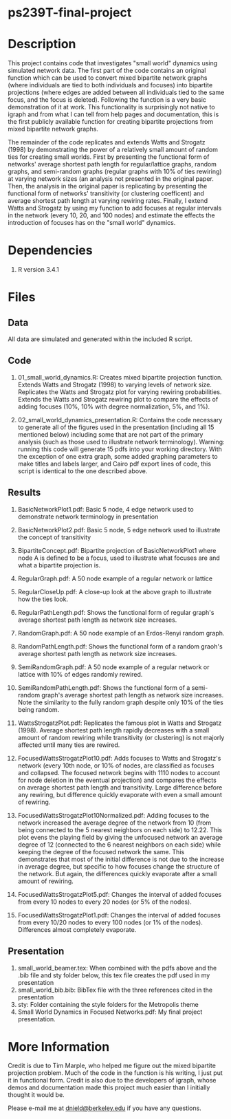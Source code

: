 # ps239T-final-project

# Description
This project contains code that investigates "small world" dynamics using simulated network data. The first part of the code contains an original function which can be used to convert mixed bipartite network graphs (where individuals are tied to both individuals and focuses) into bipartite projections (where edges are added between all individuals tied to the same focus, and the focus is deleted). Following the function is a very basic demonstration of it at work. This functionality is surprisingly not native to igraph and from what I can tell from help pages and documentation, this is the first publicly available function for creating bipartite projections from mixed bipartite network graphs.

The remainder of the code replicates and extends Watts and Strogatz (1998) by demonstrating the power of a relatively small amount of random ties for creating small worlds. First by presenting the functional form of networks' average shortest path length for regular/lattice graphs, random graphs, and semi-random graphs (regular graphs with 10% of ties rewiring) at varying network sizes (an analysis not presented in the original paper. Then, the analysis in the original paper is replicating by presenting the functional form of networks' transitivity (or clustering coefficent) and average shortest path length at varying rewiring rates. Finally, I extend Watts and Strogatz by using my function to add focuses at regular intervals in the network (every 10, 20, and 100 nodes) and estimate the effects the introduction of focuses has on the "small world" dynamics.

# Dependencies
1. R version 3.4.1

# Files
## Data
All data are simulated and generated within the included R script.

## Code 
1. 01_small_world_dynamics.R: Creates mixed bipartite projection function. Extends Watts and Strogatz (1998) to varying levels of network size. Replicates the Watts and Strogatz plot for varying rewiring probabilities. Extends the Watts and Strogatz rewiring plot to compare the effects of adding focuses (10%, 10% with degree normalization, 5%, and 1%).

2. 02_small_world_dynamics_presentation.R: Contains the code necessary to generate all of the figures used in the presentation (including all 15 mentioned below) including some that are not part of the primary analysis (such as those used to illustrate network terminology). Warning: running this code will generate 15 pdfs into your working directory. With the exception of one extra graph, some added graphing parameters to make titles and labels larger, and Cairo pdf export lines of code, this script is identical to the one described above.

## Results
1. BasicNetworkPlot1.pdf: Basic 5 node, 4 edge network used to demonstrate network terminology in presentation

2. BasicNetworkPlot2.pdf: Basic 5 node, 5 edge network used to illustrate the concept of transitivity

3. BipartiteConcept.pdf: Bipartite projection of BasicNetworkPlot1 where node A is defined to be a focus, used to illustrate what focuses are and what a bipartite projection is.

4. RegularGraph.pdf: A 50 node example of a regular network or lattice

5. RegularCloseUp.pdf: A close-up look at the above graph to illustrate how the ties look.

6. RegularPathLength.pdf: Shows the functional form of regular graph's average shortest path length as network size increases.

7. RandomGraph.pdf: A 50 node example of an Erdos-Renyi random graph.

8. RandomPathLength.pdf: Shows the functional form of a random graoh's average shortest path length as network size increases.

9. SemiRandomGraph.pdf: A 50 node example of a regular network or lattice with 10% of edges randomly rewired.

10. SemiRandomPathLength.pdf: Shows the functional form of a semi-random graph's average shortest path length as network size increases. Note the similarity to the fully random graph despite only 10% of the ties being random.

11. WattsStrogatzPlot.pdf: Replicates the famous plot in Watts and Strogatz (1998). Average shortest path length rapidly decreases with a small amount of random rewiring while transitivity (or clustering) is not majorly affected until many ties are rewired.

12. FocusedWattsStrogatzPlot10.pdf: Adds focuses to Watts and Strogatz's network (every 10th node, or 10% of nodes, are classified as focuses and collapsed. The focused network begins with 1110 nodes to account for node deletion in the eventual projection) and compares the effects on average shortest path length and transitivity. Large difference before any rewiring, but difference quickly evaporate with even a small amount of rewiring.

13. FocusedWattsStrogatzPlot10Normalized.pdf: Adding focuses to the network increased the average degree of the network from 10 (from being connected to the 5 nearest neighbors on each side) to 12.22. This plot evens the playing field by giving the unfocused network an average degree of 12 (connected to the 6 nearest neighbors on each side) while keeping the degree of the focused network the same. This demonstrates that most of the initial difference is not due to the increase in average degree, but specific to how focuses change the structure of the network. But again, the differences quickly evaporate after a small amount of rewiring.

14. FocusedWattsStrogatzPlot5.pdf: Changes the interval of added focuses from every 10 nodes to every 20 nodes (or 5% of the nodes).

15. FocusedWattsStrogatzPlot1.pdf: Changes the interval of added focuses from every 10/20 nodes to every 100 nodes (or 1% of the nodes). Differences almost completely evaporate.

## Presentation
1. small_world_beamer.tex: When combined with the pdfs above and the .bib file and sty folder below, this tex file creates the pdf used in my presentation
2. small_world_bib.bib: BibTex file with the three references cited in the presentation
3. sty: Folder containing the style folders for the Metropolis theme
4. Small World Dynamics in Focused Networks.pdf: My final project presentation.

# More Information
Credit is due to Tim Marple, who helped me figure out the mixed bipartite projection problem. Much of the code in the function is his writing, I just put it in functional form. Credit is also due to the developers of igraph, whose demos and documentation made this project much easier than I initially thought it would be.

Please e-mail me at dnield@berkeley.edu if you have any questions.
